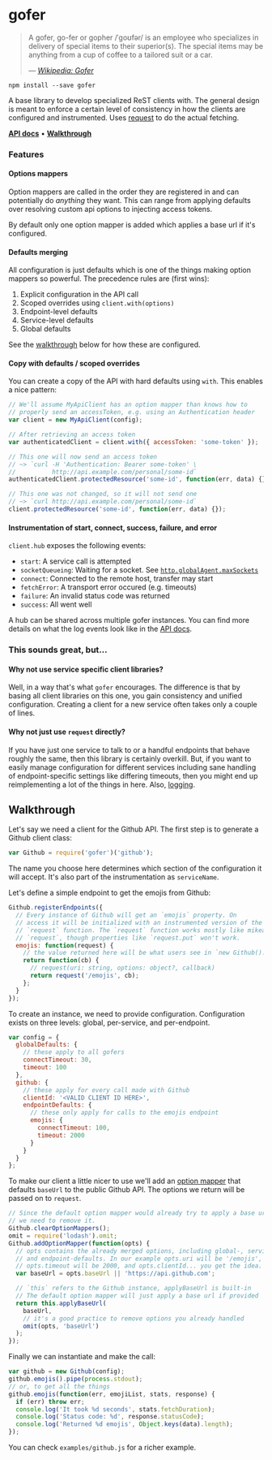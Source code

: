 # gofer

> A gofer, go-fer or gopher /ˈɡoʊfər/ is an employee who specializes in delivery of special items to their superior(s).
> The special items may be anything from a cup of coffee to a tailored suit or a car.
> 
> — <cite>[Wikipedia: Gofer](http://en.wikipedia.org/wiki/Gofer)</cite>

```
npm install --save gofer
```

A base library to develop specialized ReST clients with.
The general design is meant to enforce a certain level of consistency in how the clients are configured and instrumented.
Uses [request](https://github.com/mikeal/request) to do the actual fetching.

**[API docs](/API.md)** •
**[Walkthrough](#walkthrough)**


### Features

#### Options mappers

Option mappers are called in the order they are
registered in and can potentially do *anything* they want.
This can range from applying defaults over resolving custom api options to injecting access tokens.

By default only one option mapper is added which applies a base url if it's
configured.


#### Defaults merging

All configuration is just defaults which is one of the things making option mappers so powerful.
The precedence rules are (first wins):

1. Explicit configuration in the API call
2. Scoped overrides using `client.with(options)`
3. Endpoint-level defaults
4. Service-level defaults
5. Global defaults

See the [walkthrough](#walkthrough) below for how these are configured.


#### Copy with defaults / scoped overrides

You can create a copy of the API with hard defaults using `with`.
This enables a nice pattern:

```js
// We'll assume MyApiClient has an option mapper than knows how to
// properly send an accessToken, e.g. using an Authentication header
var client = new MyApiClient(config);

// After retrieving an access token
var authenticatedClient = client.with({ accessToken: 'some-token' });

// This one will now send an access token
// ~> `curl -H 'Authentication: Bearer some-token' \
//          http://api.example.com/personal/some-id`
authenticatedClient.protectedResource('some-id', function(err, data) {});

// This one was not changed, so it will not send one
// ~> `curl http://api.example.com/personal/some-id`
client.protectedResource('some-id', function(err, data) {});
```


#### Instrumentation of start, connect, success, failure, and error

`client.hub` exposes the following events:

* `start`: A service call is attempted
* `socketQueueing`: Waiting for a socket. See [`http.globalAgent.maxSockets`](http://nodejs.org/api/http.html#http_agent_maxsockets)
* `connect`: Connected to the remote host, transfer may start
* `fetchError`: A transport error occured (e.g. timeouts)
* `failure`: An invalid status code was returned
* `success`: All went well

A hub can be shared across multiple gofer instances.
You can find more details on what the log events look like in the [API docs](/API.md).


### This sounds great, but...

#### Why not use service specific client libraries?

Well, in a way that's what `gofer` encourages.
The difference is that by basing all client libraries on this one,
you gain consistency and unified configuration.
Creating a client for a new service often takes only a couple of lines.

#### Why not just use `request` directly?

If you have just one service to talk to or a handful endpoints that behave roughly the same,
then this library is certainly overkill.
But, if you want to easily manage configuration for different services including sane handling of endpoint-specific settings like differing timeouts,
then you might end up reimplementing a lot of the things in here.
Also, [logging](/API.md#events-and-logging).


## Walkthrough

Let's say we need a client for the Github API.
The first step is to generate a Github client class:

```js
var Github = require('gofer')('github');
```

The name you choose here determines which section of the configuration it will accept.
It's also part of the instrumentation as `serviceName`.

Let's define a simple endpoint to get the emojis from Github:

```js
Github.registerEndpoints({
  // Every instance of Github will get an `emojis` property. On
  // access it will be initialized with an instrumented version of the
  // `request` function. The `request` function works mostly like mikeal's
  // `request`, though properties like `request.put` won't work.
  emojis: function(request) {
    // the value returned here will be what users see in `new Github().emojis`
    return function(cb) {
      // request(uri: string, options: object?, callback)
      return request('/emojis', cb);
    };
  }
});
```

To create an instance, we need to provide configuration.
Configuration exists on three levels: global, per-service, and per-endpoint.

```js
var config = {
  globalDefaults: {
    // these apply to all gofers
    connectTimeout: 30,
    timeout: 100
  },
  github: {
    // these apply for every call made with Github
    clientId: '<VALID CLIENT ID HERE>',
    endpointDefaults: {
      // these only apply for calls to the emojis endpoint
      emojis: {
        connectTimeout: 100,
        timeout: 2000
      }
    }
  }
};
```

To make our client a little nicer to use we'll add an [option mapper](/API.md#option-mappers) that defaults `baseUrl` to the public Github API.
The options we return will be passed on to `request`.

```js
// Since the default option mapper would already try to apply a base url,
// we need to remove it.
Github.clearOptionMappers();
omit = require('lodash').omit;
Github.addOptionMapper(function(opts) {
  // opts contains the already merged options, including global-, service-,
  // and endpoint-defaults. In our example opts.uri will be '/emojis',
  // opts.timeout will be 2000, and opts.clientId... you get the idea.
  var baseUrl = opts.baseUrl || 'https://api.github.com';

  // `this` refers to the Github instance, applyBaseUrl is built-in
  // The default option mapper will just apply a base url if provided
  return this.applyBaseUrl(
    baseUrl,
    // it's a good practice to remove options you already handled
    omit(opts, 'baseUrl')
  );
});
```

Finally we can instantiate and make the call:

```js
var github = new Github(config);
github.emojis().pipe(process.stdout);
// or, to get all the things
github.emojis(function(err, emojiList, stats, response) {
  if (err) throw err;
  console.log('It took %d seconds', stats.fetchDuration);
  console.log('Status code: %d', response.statusCode);
  console.log('Returned %d emojis', Object.keys(data).length);
});
```

You can check `examples/github.js` for a richer example.
